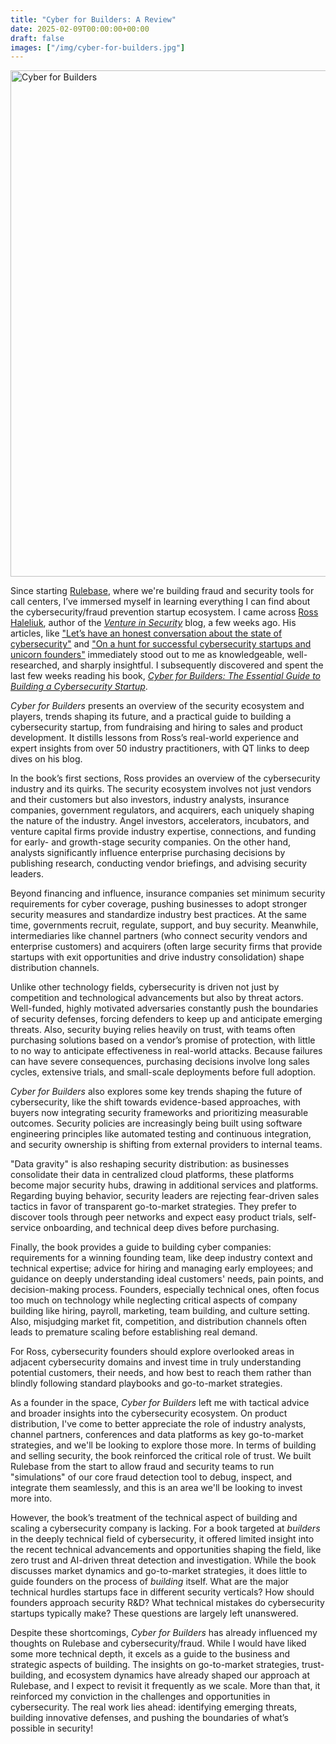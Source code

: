 ```yaml
---
title: "Cyber for Builders: A Review"
date: 2025-02-09T00:00:00+00:00
draft: false
images: ["/img/cyber-for-builders.jpg"]
---
```


<img src="/img/cyber-for-builders.jpg" alt="Cyber for Builders" width="540" height="810">

Since starting [Rulebase](https://rulebase.co), where we're building fraud and security tools for call centers, I’ve immersed myself in learning everything I can find about the cybersecurity/fraud prevention startup ecosystem. I came across [Ross Haleliuk](https://www.linkedin.com/in/rosshaleliuk/), author of the [_Venture in Security_](https://ventureinsecurity.net/) blog, a few weeks ago. His articles, like ["Let’s have an honest conversation about the state of cybersecurity"](https://ventureinsecurity.net/p/lets-have-an-honest-conversation) and ["On a hunt for successful cybersecurity startups and unicorn founders"](https://ventureinsecurity.net/p/on-a-hunt-for-successful-cybersecurity) immediately stood out to me as knowledgeable, well-researched, and sharply insightful. I subsequently discovered and spent the last few weeks reading his book, [_Cyber for Builders: The Essential Guide to Building a Cybersecurity Startup_](https://ventureinsecurity.net/p/cyber-for-builders).

_Cyber for Builders_ presents an overview of the security ecosystem and players, trends shaping its future, and a practical guide to building a cybersecurity startup, from fundraising and hiring to sales and product development. It distills lessons from Ross’s real-world experience and expert insights from over 50 industry practitioners, with QT links to deep dives on his blog.

In the book’s first sections, Ross provides an overview of the cybersecurity industry and its quirks. The security ecosystem involves not just vendors and their customers but also investors, industry analysts, insurance companies, government regulators, and acquirers, each uniquely shaping the nature of the industry. Angel investors, accelerators, incubators, and venture capital firms provide industry expertise, connections, and funding for early- and growth-stage security companies. On the other hand, analysts significantly influence enterprise purchasing decisions by publishing research, conducting vendor briefings, and advising security leaders.

Beyond financing and influence, insurance companies set minimum security requirements for cyber coverage, pushing businesses to adopt stronger security measures and standardize industry best practices. At the same time, governments recruit, regulate, support, and buy security. Meanwhile, intermediaries like channel partners (who connect security vendors and enterprise customers) and acquirers (often large security firms that provide startups with exit opportunities and drive industry consolidation) shape distribution channels.

Unlike other technology fields, cybersecurity is driven not just by competition and technological advancements but also by threat actors. Well-funded, highly motivated adversaries constantly push the boundaries of security defenses, forcing defenders to keep up and anticipate emerging threats. Also, security buying relies heavily on trust, with teams often purchasing solutions based on a vendor’s promise of protection, with little to no way to anticipate effectiveness in real-world attacks. Because failures can have severe consequences, purchasing decisions involve long sales cycles, extensive trials, and small-scale deployments before full adoption.

_Cyber for Builders_ also explores some key trends shaping the future of cybersecurity, like the shift towards evidence-based approaches, with buyers now integrating security frameworks and prioritizing measurable outcomes. Security policies are increasingly being built using software engineering principles like automated testing and continuous integration, and security ownership is shifting from external providers to internal teams.

"Data gravity" is also reshaping security distribution: as businesses consolidate their data in centralized cloud platforms, these platforms become major security hubs, drawing in additional services and platforms. Regarding buying behavior, security leaders are rejecting fear-driven sales tactics in favor of transparent go-to-market strategies. They prefer to discover tools through peer networks and expect easy product trials, self-service onboarding, and technical deep dives before purchasing.

Finally, the book provides a guide to building cyber companies: requirements for a winning founding team, like deep industry context and technical expertise; advice for hiring and managing early employees; and guidance on deeply understanding ideal customers' needs, pain points, and decision-making process. Founders, especially technical ones, often focus too much on technology while neglecting critical aspects of company building like hiring, payroll, marketing, team building, and culture setting. Also, misjudging market fit, competition, and distribution channels often leads to premature scaling before establishing real demand.

For Ross, cybersecurity founders should explore overlooked areas in adjacent cybersecurity domains and invest time in truly understanding potential customers, their needs, and how best to reach them rather than blindly following standard playbooks and go-to-market strategies.

As a founder in the space, _Cyber for Builders_ left me with tactical advice and broader insights into the cybersecurity ecosystem. On product distribution, I've come to better appreciate the role of industry analysts, channel partners, conferences and data platforms as key go-to-market strategies, and we'll be looking to explore those more. In terms of building and selling security, the book reinforced the critical role of trust. We built Rulebase from the start to allow fraud and security teams to run "simulations" of our core fraud detection tool to debug, inspect, and integrate them seamlessly, and this is an area we'll be looking to invest more into.

However, the book’s treatment of the technical aspect of building and scaling a cybersecurity company is lacking. For a book targeted at _builders_ in the deeply technical field of cybersecurity, it offered limited insight into the recent technical advancements and opportunities shaping the field, like zero trust and AI-driven threat detection and investigation. While the book discusses market dynamics and go-to-market strategies, it does little to guide founders on the process of _building_ itself. What are the major technical hurdles startups face in different security verticals? How should founders approach security R&D? What technical mistakes do cybersecurity startups typically make? These questions are largely left unanswered.

Despite these shortcomings, _Cyber for Builders_ has already influenced my thoughts on Rulebase and cybersecurity/fraud. While I would have liked some more technical depth, it excels as a guide to the business and strategic aspects of building. The insights on go-to-market strategies, trust-building, and ecosystem dynamics have already shaped our approach at Rulebase, and I expect to revisit it frequently as we scale. More than that, it reinforced my conviction in the challenges and opportunities in cybersecurity. The real work lies ahead: identifying emerging threats, building innovative defenses, and pushing the boundaries of what’s possible in security!
